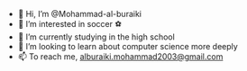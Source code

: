 - 👋 Hi, I’m @Mohammad-al-buraiki
- 👀 I’m interested in soccer ⚽
- 🌱 I’m currently studying in the high school
- 💞️ I’m looking to learn about computer science more deeply
- 📫 To reach me, alburaiki.mohammad2003@gmail.com

<!---
Mohammad-al-buraiki/Mohammad-al-buraiki is a ✨ special ✨ repository because its `README.md` (this file) appears on your GitHub profile.
You can click the Preview link to take a look at your changes.
--->
